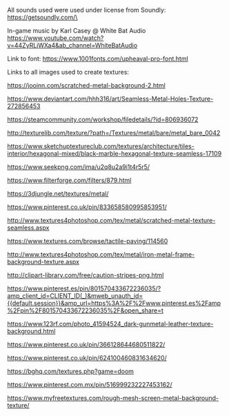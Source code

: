 All sounds used were used under license from Soundly: https://getsoundly.com/\

In-game music by Karl Casey @ White Bat Audio https://www.youtube.com/watch?v=44ZyRLjWXa4&ab_channel=WhiteBatAudio

Link to font: https://www.1001fonts.com/upheaval-pro-font.html


Links to all images used to create textures:

https://jooinn.com/scratched-metal-background-2.html

https://www.deviantart.com/hhh316/art/Seamless-Metal-Holes-Texture-272856453 

https://steamcommunity.com/workshop/filedetails/?id=806936072

http://texturelib.com/texture/?path=/Textures/metal/bare/metal_bare_0042

https://www.sketchuptextureclub.com/textures/architecture/tiles-interior/hexagonal-mixed/black-marble-hexagonal-texture-seamless-17109

https://www.seekpng.com/ima/u2q8u2a9i1t4r5r5/

https://www.filterforge.com/filters/879.html 

https://3djungle.net/textures/metal/

https://www.pinterest.co.uk/pin/833658580995853951/

http://www.textures4photoshop.com/tex/metal/scratched-metal-texture-seamless.aspx

https://www.textures.com/browse/tactile-paving/114560

http://www.textures4photoshop.com/tex/metal/iron-metal-frame-background-texture.aspx

http://clipart-library.com/free/caution-stripes-png.html

https://www.pinterest.es/pin/801570433672236035/?amp_client_id=CLIENT_ID(_)&mweb_unauth_id={{default.session}}&amp_url=https%3A%2F%2Fwww.pinterest.es%2Famp%2Fpin%2F801570433672236035%2F&open_share=t

https://www.123rf.com/photo_41594524_dark-gunmetal-leather-texture-background.html

https://www.pinterest.co.uk/pin/366128644680511822/

https://www.pinterest.co.uk/pin/624100460831634620/

https://bghq.com/textures.php?game=doom

https://www.pinterest.com.mx/pin/516999232227453162/

https://www.myfreetextures.com/rough-mesh-screen-metal-background-texture/